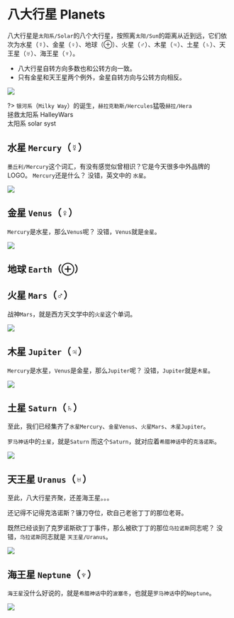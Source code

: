 # 八大行星 Planets

八大行星是`太阳系/Solar`的八个大行星，按照离`太阳/Sun`的距离从近到远，它们依次为水星（☿）、金星（♀）、地球（⊕）、火星（♂）、木星（♃）、土星（♄）、天王星（♅）、海王星（♆）。
- 八大行星自转方向多数也和公转方向一致。
- 只有金星和天王星两个例外，金星自转方向与公转方向相反。

![](../part1/chapter1/section5/he-Origin-of-the-Milky-Way.jpg)

?> `银河系`（`Milky Way`）的诞生，`赫拉克勒斯/Hercules`猛吸`赫拉/Hera`<br>
拯救太阳系 HalleyWars<br>
太阳系 solar syst

## 水星 `Mercury`（☿）

`墨丘利/Mercury`这个词汇，有没有感觉似曾相识？它是今天很多中外品牌的LOGO。
`Mercury`还是什么？
没错，英文中的 `水星`。

![](../part1/chapter4/section1/Planets-Mercury.jpg)

## 金星 `Venus`（♀）

`Mercury`是水星，那么`Venus`呢？
没错，`Venus`就是`金星`。

![](../part1/chapter4/section1/Planets-Venus.jpg)

## 地球 `Earth`（⊕）

## 火星 `Mars`（♂）

战神`Mars`，就是西方天文学中的`火星`这个单词。

![](../part1/chapter4/section2/Planets-Mars.jpg)

## 木星 `Jupiter`（♃）

`Mercury`是水星，`Venus`是金星，那么`Jupiter`呢？
没错，`Jupiter`就是`木星`。

![](../part1/chapter4/section1/Planets-Jupiter.jpg)

## 土星 `Saturn`（♄）

至此，我们已经集齐了`水星Mercury`、`金星Venus`、`火星Mars`、`木星Jupiter`。

`罗马神话`中的`土星`，就是`Saturn`
而这个`Saturn`，就对应着`希腊神话`中的`克洛诺斯`。

![](../part1/chapter4/section2/Planets-Saturn.jpg)

## 天王星 `Uranus`（♅）

至此，八大行星齐聚，还差海王星。。。

还记得不记得克洛诺斯？镰刀夺位，砍自己老爸丁丁的那位老哥。

既然已经谈到了克罗诺斯砍丁丁事件，那么被砍丁丁的那位`乌拉诺斯`同志呢？
没错，`乌拉诺斯`同志就是 `天王星/Uranus`。

![](../part1/chapter4/section2/Planets-Uranus.jpg)

## 海王星 `Neptune`（♆）

`海王星`没什么好说的，就是`希腊神话`中的`波塞冬`，也就是`罗马神话`中的`Neptune`。

![](../part1/chapter4/section2/Planets-Neptune.jpg)
